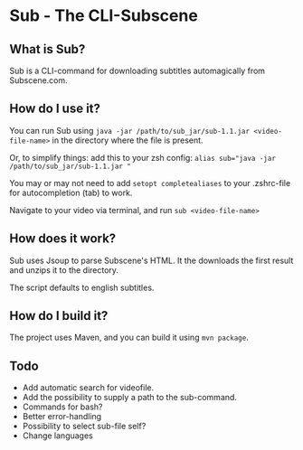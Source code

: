 # Sub - The CLI-Subscene

## What is Sub?
Sub is a CLI-command for downloading subtitles automagically from Subscene.com.

## How do I use it?

You can run Sub using ```java -jar /path/to/sub_jar/sub-1.1.jar <video-file-name>``` in the directory where the file is present.

Or, to simplify things: add this to your zsh config: ```alias sub="java -jar /path/to/sub_jar/sub-1.1.jar "```

You may or may not need to add ```setopt completealiases``` to your .zshrc-file for autocompletion (tab) to work.

Navigate to your video via terminal, and run ```sub <video-file-name>```

## How does it work?
Sub uses Jsoup to parse Subscene's HTML. It the downloads the first result and unzips it to the directory.

The script defaults to english subtitles.

## How do I build it?
The project uses Maven, and you can build it using ```mvn package```.

## Todo
* Add automatic search for videofile.
* Add the possibility to supply a path to the sub-command.
* Commands for bash?
* Better error-handling
* Possibility to select sub-file self?
* Change languages